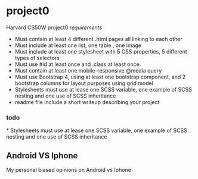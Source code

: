 # project0
Harvard CS50W project0
*requirements*
* Must contain at least 4 different .html pages all linking to each other
* Must include at least one list, one table , one image
* Must include at least one stylesheet with 5 CSS properties, 5 different types of selectors
* Must use #id at least once and .class at least once.
* Must contain at least one mobile-responsive @media query
* Must use Bootstrap 4, using at least one bootstrap component, and 2 bootstrap columns for layout purposes using grid model
* Stylesheets must use at lease one SCSS variable, one example of SCSS nesting and one use of SCSS inheritance
* readme file include a short writeup describing your project

<h3>todo</h3>
* Stylesheets must use at lease one SCSS variable, one example of SCSS nesting and one use of SCSS inheritance

<h2>Android VS Iphone</h2>
<p>My personal biased opinions on Android vs Iphone</p>

